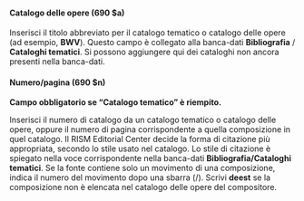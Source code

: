 #### Catalogo delle opere (690 $a) 

Inserisci il titolo abbreviato per il catalogo tematico o catalogo delle opere (ad esempio, **BWV**). Questo campo è collegato alla banca-dati **Bibliografia** / **Cataloghi tematici**. Si possono aggiungere qui dei cataloghi non ancora presenti nella banca-dati.

#### Numero/pagina (690 $n) 

**Campo obbligatorio se “Catalogo tematico” è riempito.**

Inserisci il numero di catalogo da un catalogo tematico o catalogo delle opere, oppure il numero di pagina corrispondente a quella composizione in quel catalogo. Il RISM Editorial Center decide la forma di citazione più appropriata, secondo lo stile usato nel catalogo. Lo stile di citazione è spiegato nella voce corrispondente nella banca-dati **Bibliografia/Cataloghi tematici**. Se la fonte contiene solo un movimento di una composizione, indica il numero del movimento dopo una sbarra (/). Scrivi **deest** se la composizione non è elencata nel catalogo delle opere del compositore.